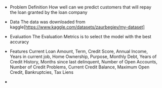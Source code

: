 - Problem Definition
  How well can we predict customers that will repay the loan granted by the loan company
  
 - Data 
The data was downloaded from kaggle[https://www.kaggle.com/datasets/zaurbegiev/my-dataset]

- Evaluation
The Evaluation Metrics is to select the model with the best accuracy

- Features
Current Loan Amount, Term,	Credit Score,	Annual Income,	Years in current job,	Home Ownership,	Purpose,	Monthly Debt,	Years of Credit History,	Months since last delinquent,	Number of Open Accounts,	Number of Credit Problems,	Current Credit Balance,	Maximum Open Credit,	Bankruptcies,	Tax Liens
- 

